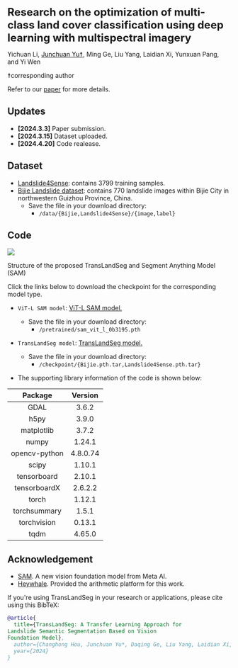 
<font size='5'>**Research on the optimization of multi-class land cover classification using deep learning with multispectral imagery**</font>


Yichuan Li, [Junchuan Yu☨](https://github.com/JunchuanYu), Ming Ge, Liu Yang, Laidian Xi, Yunxuan Pang, and Yi Wen

☨corresponding author

Refer to our [paper](http://arxiv.org/abs/2403.10127) for more details.

<!-- <a href='https://rsgpt.github.io'><img src='https://img.shields.io/badge/Project-Page-Green'></a>  -->
<!-- <a href='https://arxiv.org/abs/2307.15266'><img src='https://img.shields.io/badge/Paper-Arxiv-red'></a> -->

## Updates
* **[2024.3.3]** Paper submission. 
* **[2024.3.15]** Dataset uploaded.
* **[2024.4.20]** Code realease.

## Dataset
* [Landslide4Sense](https://github.com/iarai/Landslide4Sense-2022): contains 3799 training samples.
* [Bijie Landslide dataset](http://gpcv.whu.edu.cn/data/Bijie_pages.html): contains 770 landslide images within Bijie City in northwestern Guizhou Province, China. 
  + Save the file in your download directory:
    + `/data/{Bijie,Landslide4Sense}/{image,label}`

## Code
![](https://dunazo.oss-cn-beijing.aliyuncs.com/blog/pic1.jpg)

Structure of the proposed TransLandSeg and Segment Anything Model (SAM)

Click the links below to download the checkpoint for the corresponding model type.

- `ViT-L SAM model`: [ViT-L SAM model.](https://dl.fbaipublicfiles.com/segment_anything/sam_vit_l_0b3195.pth)
  + Save the file in your download directory:
    + `/pretrained/sam_vit_l_0b3195.pth`

- `TransLandSeg model`: [TransLandSeg model.](https://pan.baidu.com/s/1ipFqbnh1VqkAqZaGY9v80A?pwd=93g6)
  + Save the file in your download directory:
    + `/checkpoint/{Bijie.pth.tar,Landslide4Sense.pth.tar}`

+ The supporting library information of the code is shown below:
<center>

|Package                    |Version|
|:----:  |:----: |
| GDAL                      |3.6.2|
| h5py                      |3.9.0|
| matplotlib                |3.7.2|
| numpy                     |1.24.1|
| opencv-python             |4.8.0.74|
| scipy                     |1.10.1|
| tensorboard               |2.10.1|
| tensorboardX              |2.6.2.2|
| torch                     |1.12.1|
| torchsummary              |1.5.1|
| torchvision               |0.13.1|
| tqdm                      |4.65.0|

</center>

## Acknowledgement
+ [SAM](https://segment-anything.com). A new vision foundation model from Meta AI.
+ [Heywhale](https://www.heywhale.com/home). Provided the arithmetic platform for this work.

If you're using TransLandSeg in your research or applications, please cite using this BibTeX:

```bibtex
@article{
  title={TransLandSeg: A Transfer Learning Approach for
Landslide Semantic Segmentation Based on Vision
Foundation Model},
  author={Changhong Hou, Junchuan Yu*, Daqing Ge, Liu Yang, Laidian Xi, Yunxuan Pang, and Yi Wen}
  year={2024}
}
```

